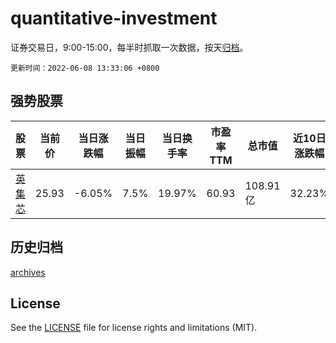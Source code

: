 # quantitative-investment

证券交易日，9:00-15:00，每半时抓取一次数据，按天[归档](archives)。

`更新时间：2022-06-08 13:33:06 +0800`

## 强势股票

|股票|当前价|当日涨跌幅|当日振幅|当日换手率|市盈率TTM|总市值|近10日涨跌幅|
|----|----|----|----|----|----|----|----|
|[英集芯](https://xueqiu.com/S/SH688209)|25.93|-6.05%|7.5%|19.97%|60.93|108.91亿|32.23%|

## 历史归档

[archives](archives)

## License

See the [LICENSE](LICENSE) file for license rights and limitations (MIT).